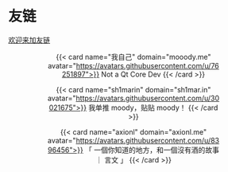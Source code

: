 # 友链

[欢迎来加友链](https://github.com/moodyhunter/moodyhunter/issues/new?template=new-friends.md&title=我要加友链！)

<div class="full-width">
<div style="text-align: center; margin-left: 8vw; margin-right: 8vw">

{{< card name="我自己" domain="mooody.me" avatar="https://avatars.githubusercontent.com/u/76251897">}}
Not a Qt Core Dev
{{< /card >}}

{{< card name="sh1marin" domain="sh1mar.in" avatar="https://avatars.githubusercontent.com/u/30021675">}}
我单推 moody，贴贴 moody！
{{< /card >}}

{{< card name="axionl" domain="axionl.me" avatar="https://avatars.githubusercontent.com/u/8396456">}}
「 一個你知道的地方，和一個沒有酒的故事 ｜ 言文 」
{{< /card >}}

</div>
</div>
